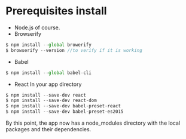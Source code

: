 # Prerequisites install

- Node.js of course. 
- Browserify
```js
$ npm install --global browerify
$ browserify --version //to verify if it is working 
```
- Babel
```js
$ npm install --global babel-cli
```
- React
In your app directory 
```js
$ npm install --save-dev react
$ npm install --save-dev react-dom
$ npm install --save-dev babel-preset-react
$ npm install --save-dev babel-preset-es2015
```
By this point, the app now has a node_modules directory with the local packages and their dependencies.
